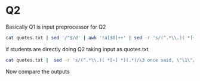 # Q2 

Basically Q1 is input preprocessor for Q2

```bash 
cat quotes.txt | sed '/^$/d' | awk '!a[$0]++' | sed -r 's/(^.*\\.)( *[~] *)(.*)/\3 once said, \"\1\"/' > speech_preprocessed.txt

```

if students are directly doing Q2 taking input as quotes.txt

```bash
cat quotes.txt |  sed -r 's/(^.*\\.)( *[~] *)(.*)/\3 once said, \"\1\"/' > speech_without_q1.txt

```

Now compare the outputs